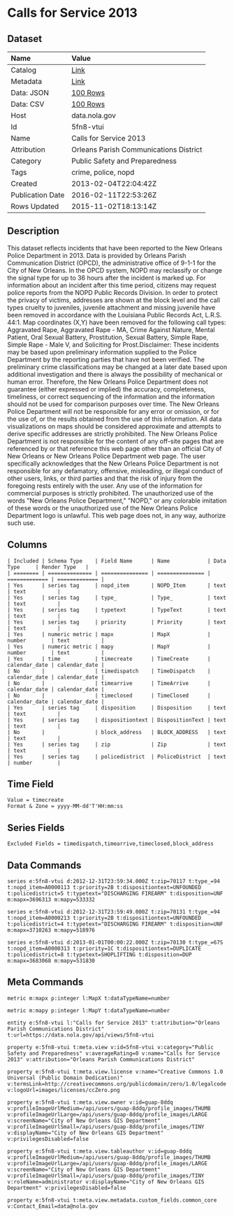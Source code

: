 # Calls for Service 2013

## Dataset

| Name | Value |
| :--- | :---- |
| Catalog | [Link](https://catalog.data.gov/dataset/calls-for-service-2013) |
| Metadata | [Link](https://data.nola.gov/api/views/5fn8-vtui) |
| Data: JSON | [100 Rows](https://data.nola.gov/api/views/5fn8-vtui/rows.json?max_rows=100) |
| Data: CSV | [100 Rows](https://data.nola.gov/api/views/5fn8-vtui/rows.csv?max_rows=100) |
| Host | data.nola.gov |
| Id | 5fn8-vtui |
| Name | Calls for Service 2013 |
| Attribution | Orleans Parish Communications District |
| Category | Public Safety and Preparedness |
| Tags | crime, police, nopd |
| Created | 2013-02-04T22:04:42Z |
| Publication Date | 2016-02-11T22:53:26Z |
| Rows Updated | 2015-11-02T18:13:14Z |

## Description

This dataset reflects incidents that have been reported to the New Orleans Police Department in 2013. Data is provided by Orleans Parish Communication District (OPCD), the administrative office of 9-1-1 for the City of New Orleans. In the OPCD system, NOPD may reclassify or change the signal type for up to 36 hours after the incident is marked up. For information about an incident after this time period, citizens may request police reports from the NOPD Public Records Division.  In order to protect the privacy of victims, addresses are shown at the block level and the call types cruelty to juveniles, juvenile attachment and missing juvenile have been removed in accordance with the Louisiana Public Records Act, L.R.S. 44:1.  Map coordinates (X,Y) have been removed for the following call types: Aggravated Rape, Aggravated Rape - MA, Crime Against Nature, Mental Patient, Oral Sexual Battery, Prostitution, Sexual Battery, Simple Rape, Simple Rape - Male V, and Soliciting for Prost.Disclaimer: These incidents may be based upon preliminary information supplied to the Police Department by the reporting parties that have not been verified. The preliminary crime classifications may be changed at a later date based upon additional investigation and there is always the possibility of mechanical or human error. Therefore, the New Orleans Police Department does not guarantee (either expressed or implied) the accuracy, completeness, timeliness, or correct sequencing of the information and the information should not be used for comparison purposes over time. The New Orleans Police Department will not be responsible for any error or omission, or for the use of, or the results obtained from the use of this information. All data visualizations on maps should be considered approximate and attempts to derive specific addresses are strictly prohibited. The New Orleans Police Department is not responsible for the content of any off-site pages that are referenced by or that reference this web page other than an official City of New Orleans or New Orleans Police Department web page. The user specifically acknowledges that the New Orleans Police Department is not responsible for any defamatory, offensive, misleading, or illegal conduct of other users, links, or third parties and that the risk of injury from the foregoing rests entirely with the user. Any use of the information for commercial purposes is strictly prohibited. The unauthorized use of the words "New Orleans Police Department," "NOPD," or any colorable imitation of these words or the unauthorized use of the New Orleans Police Department logo is unlawful. This web page does not, in any way, authorize such use.

## Columns

```ls
| Included | Schema Type    | Field Name      | Name            | Data Type     | Render Type   |
| ======== | ============== | =============== | =============== | ============= | ============= |
| Yes      | series tag     | nopd_item       | NOPD_Item       | text          | text          |
| Yes      | series tag     | type_           | Type_           | text          | text          |
| Yes      | series tag     | typetext        | TypeText        | text          | text          |
| Yes      | series tag     | priority        | Priority        | text          | text          |
| Yes      | numeric metric | mapx            | MapX            | number        | text          |
| Yes      | numeric metric | mapy            | MapY            | number        | text          |
| Yes      | time           | timecreate      | TimeCreate      | calendar_date | calendar_date |
| No       |                | timedispatch    | TimeDispatch    | calendar_date | calendar_date |
| No       |                | timearrive      | TimeArrive      | calendar_date | calendar_date |
| No       |                | timeclosed      | TimeClosed      | calendar_date | calendar_date |
| Yes      | series tag     | disposition     | Disposition     | text          | text          |
| Yes      | series tag     | dispositiontext | DispositionText | text          | text          |
| No       |                | block_address   | BLOCK_ADDRESS   | text          | text          |
| Yes      | series tag     | zip             | Zip             | text          | text          |
| Yes      | series tag     | policedistrict  | PoliceDistrict  | text          | number        |
```

## Time Field

```ls
Value = timecreate
Format & Zone = yyyy-MM-dd'T'HH:mm:ss
```

## Series Fields

```ls
Excluded Fields = timedispatch,timearrive,timeclosed,block_address
```

## Data Commands

```ls
series e:5fn8-vtui d:2012-12-31T23:59:34.000Z t:zip=70117 t:type_=94 t:nopd_item=A0000113 t:priority=2B t:dispositiontext=UNFOUNDED t:policedistrict=5 t:typetext="DISCHARGING FIREARM" t:disposition=UNF m:mapx=3696313 m:mapy=533332

series e:5fn8-vtui d:2012-12-31T23:59:49.000Z t:zip=70131 t:type_=94 t:nopd_item=A0000213 t:priority=2B t:dispositiontext=UNFOUNDED t:policedistrict=4 t:typetext="DISCHARGING FIREARM" t:disposition=UNF m:mapx=3710263 m:mapy=518976

series e:5fn8-vtui d:2013-01-01T00:00:22.000Z t:zip=70130 t:type_=67S t:nopd_item=A0000313 t:priority=1C t:dispositiontext=DUPLICATE t:policedistrict=8 t:typetext=SHOPLIFTING t:disposition=DUP m:mapx=3683068 m:mapy=531830
```

## Meta Commands

```ls
metric m:mapx p:integer l:MapX t:dataTypeName=number

metric m:mapy p:integer l:MapY t:dataTypeName=number

entity e:5fn8-vtui l:"Calls for Service 2013" t:attribution="Orleans Parish Communications District" t:url=https://data.nola.gov/api/views/5fn8-vtui

property e:5fn8-vtui t:meta.view v:id=5fn8-vtui v:category="Public Safety and Preparedness" v:averageRating=0 v:name="Calls for Service 2013" v:attribution="Orleans Parish Communications District"

property e:5fn8-vtui t:meta.view.license v:name="Creative Commons 1.0 Universal (Public Domain Dedication)" v:termsLink=http://creativecommons.org/publicdomain/zero/1.0/legalcode v:logoUrl=images/licenses/ccZero.png

property e:5fn8-vtui t:meta.view.owner v:id=guap-8ddq v:profileImageUrlMedium=/api/users/guap-8ddq/profile_images/THUMB v:profileImageUrlLarge=/api/users/guap-8ddq/profile_images/LARGE v:screenName="City of New Orleans GIS Department" v:profileImageUrlSmall=/api/users/guap-8ddq/profile_images/TINY v:displayName="City of New Orleans GIS Department" v:privilegesDisabled=false

property e:5fn8-vtui t:meta.view.tableauthor v:id=guap-8ddq v:profileImageUrlMedium=/api/users/guap-8ddq/profile_images/THUMB v:profileImageUrlLarge=/api/users/guap-8ddq/profile_images/LARGE v:screenName="City of New Orleans GIS Department" v:profileImageUrlSmall=/api/users/guap-8ddq/profile_images/TINY v:roleName=administrator v:displayName="City of New Orleans GIS Department" v:privilegesDisabled=false

property e:5fn8-vtui t:meta.view.metadata.custom_fields.common_core v:Contact_Email=data@nola.gov
```